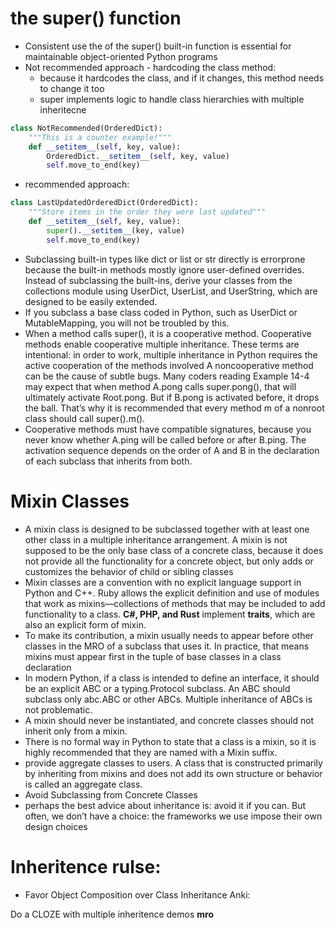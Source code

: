 # the super() function
- Consistent use the of the super() built-in function is essential for maintainable
object-oriented Python programs
- Not recommended approach - hardcoding the class method: 
  - because it hardcodes the class, and if it changes, this method needs to change it too
  - super implements logic to handle class hierarchies with multiple inheritecne
```python
class NotRecommended(OrderedDict):
    """This is a counter example!"""
    def __setitem__(self, key, value):
        OrderedDict.__setitem__(self, key, value)
        self.move_to_end(key)
```
- recommended approach:
```python
class LastUpdatedOrderedDict(OrderedDict):
    """Store items in the order they were last updated"""
    def __setitem__(self, key, value):
        super().__setitem__(key, value)
        self.move_to_end(key)
```
- Subclassing built-in types like dict or list or str directly is errorprone
because the built-in methods mostly ignore user-defined
overrides. Instead of subclassing the built-ins, derive your classes
from the collections module using UserDict, UserList, and
UserString, which are designed to be easily extended.
- If you subclass a base class coded in Python, such as
UserDict or MutableMapping, you will not be troubled by this.
- When a method calls super(), it is a cooperative method. Cooperative methods
enable cooperative multiple inheritance. These terms are intentional: in order to work,
multiple inheritance in Python requires the active cooperation of the methods
involved
A noncooperative method can be the cause of subtle bugs. Many
coders reading Example 14-4 may expect that when method
A.pong calls super.pong(), that will ultimately activate Root.pong.
But if B.pong is activated before, it drops the ball. That’s why it is
recommended that every method m of a nonroot class should call
super().m().
- Cooperative methods must have compatible signatures, because you never know
whether A.ping will be called before or after B.ping. The activation sequence
depends on the order of A and B in the declaration of each subclass that inherits from
both.

# Mixin Classes
- A mixin class is designed to be subclassed together with at least one other class in a
multiple inheritance arrangement. A mixin is not supposed to be the only base class
of a concrete class, because it does not provide all the functionality for a concrete
object, but only adds or customizes the behavior of child or sibling classes
- Mixin classes are a convention with no explicit language support in
Python and C++. Ruby allows the explicit definition and use of
modules that work as mixins—collections of methods that may be
included to add functionality to a class. **C#, PHP, and Rust** implement
**traits**, which are also an explicit form of mixin.
- To make its contribution,
a mixin usually needs to appear before other classes in the MRO of a subclass
that uses it. In practice, that means mixins must appear first in the tuple of base
classes in a class declaration
- In modern Python, if a class is intended to define an interface, it should be an explicit
ABC or a typing.Protocol subclass. An ABC should subclass only abc.ABC or other
ABCs. Multiple inheritance of ABCs is not problematic.
- A mixin should never be instantiated, and concrete classes should
not inherit only from a mixin.
- There is no formal way in Python to state that a class is a mixin, so it is highly recommended
that they are named with a Mixin suffix.
- provide aggregate classes to users. A class that is constructed primarily by inheriting from mixins and does not add its
own structure or behavior is called an aggregate class.
- Avoid Subclassing from Concrete Classes
- perhaps the best advice about inheritance is: avoid it if you can. But often, we
don’t have a choice: the frameworks we use impose their own design choices
# Inheritence rulse:
- Favor Object Composition over Class Inheritance
Anki:

Do a CLOZE with multiple inheritence demos __mro__